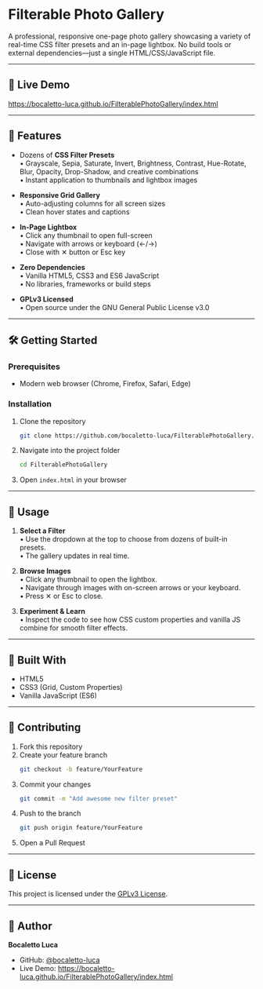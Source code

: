 # Filterable Photo Gallery

A professional, responsive one-page photo gallery showcasing a variety of real-time CSS filter presets and an in-page lightbox. No build tools or external dependencies—just a single HTML/CSS/JavaScript file.

---

## 🔗 Live Demo

https://bocaletto-luca.github.io/FilterablePhotoGallery/index.html

---

## 🚀 Features

- Dozens of **CSS Filter Presets**  
  • Grayscale, Sepia, Saturate, Invert, Brightness, Contrast, Hue-Rotate, Blur, Opacity, Drop-Shadow, and creative combinations  
  • Instant application to thumbnails and lightbox images  

- **Responsive Grid Gallery**  
  • Auto-adjusting columns for all screen sizes  
  • Clean hover states and captions  

- **In-Page Lightbox**  
  • Click any thumbnail to open full-screen  
  • Navigate with arrows or keyboard (←/→)  
  • Close with ✕ button or Esc key  

- **Zero Dependencies**  
  • Vanilla HTML5, CSS3 and ES6 JavaScript  
  • No libraries, frameworks or build steps  

- **GPLv3 Licensed**  
  • Open source under the GNU General Public License v3.0  

---

## 🛠️ Getting Started

### Prerequisites

- Modern web browser (Chrome, Firefox, Safari, Edge)

### Installation

1. Clone the repository  
   ```bash
   git clone https://github.com/bocaletto-luca/FilterablePhotoGallery.git
   ```
2. Navigate into the project folder  
   ```bash
   cd FilterablePhotoGallery
   ```
3. Open `index.html` in your browser  

---

## 🎯 Usage

1. **Select a Filter**  
   • Use the dropdown at the top to choose from dozens of built-in presets.  
   • The gallery updates in real time.

2. **Browse Images**  
   • Click any thumbnail to open the lightbox.  
   • Navigate through images with on-screen arrows or your keyboard.  
   • Press ✕ or Esc to close.

3. **Experiment & Learn**  
   • Inspect the code to see how CSS custom properties and vanilla JS combine for smooth filter effects.  

---

## 🧰 Built With

- HTML5  
- CSS3 (Grid, Custom Properties)  
- Vanilla JavaScript (ES6)  

---

## 🤝 Contributing

1. Fork this repository  
2. Create your feature branch  
   ```bash
   git checkout -b feature/YourFeature
   ```
3. Commit your changes  
   ```bash
   git commit -m "Add awesome new filter preset"
   ```
4. Push to the branch  
   ```bash
   git push origin feature/YourFeature
   ```
5. Open a Pull Request  

---

## 📄 License

This project is licensed under the [GPLv3 License](https://www.gnu.org/licenses/gpl-3.0.en.html).

---

## 👤 Author

**Bocaletto Luca**  
- GitHub: [@bocaletto-luca](https://github.com/bocaletto-luca)  
- Live Demo: https://bocaletto-luca.github.io/FilterablePhotoGallery/index.html
